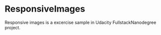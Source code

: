 # ResponsiveImages

Responsive images is a excercise sample in Udacity FullstackNanodegree project.
